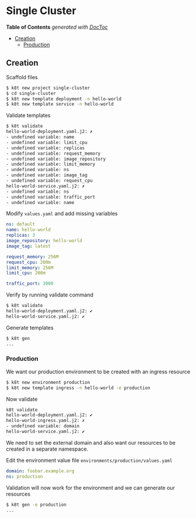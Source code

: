 # Single Cluster

<!-- START doctoc generated TOC please keep comment here to allow auto update -->
<!-- DON'T EDIT THIS SECTION, INSTEAD RE-RUN doctoc TO UPDATE -->
**Table of Contents**  *generated with [DocToc](https://github.com/thlorenz/doctoc)*

- [Creation](#creation)
  - [Production](#production)

<!-- END doctoc generated TOC please keep comment here to allow auto update -->

## Creation

Scaffold files

```bash
$ k8t new project single-cluster
$ cd single-cluster
$ k8t new template deployment -n hello-world
$ k8t new template service -n hello-world
```

Validate templates

```bash
$ k8t validate
hello-world-deployment.yaml.j2: ✗
- undefined variable: name
- undefined variable: limit_cpu
- undefined variable: replicas
- undefined variable: request_memory
- undefined variable: image_repository
- undefined variable: limit_memory
- undefined variable: ns
- undefined variable: image_tag
- undefined variable: request_cpu
hello-world-service.yaml.j2: ✗
- undefined variable: ns
- undefined variable: traffic_port
- undefined variable: name
```

Modify `values.yaml` and add missing variables

```yaml
ns: default
name: hello-world
replicas: 3
image_repository: hello-world
image_tag: latest

request_memory: 256M
request_cpu: 200m
limit_memory: 256M
limit_cpu: 200m

traffic_port: 3000
```

Verify by running validate command

```bash
$ k8t validate
hello-world-deployment.yaml.j2: ✔
hello-world-service.yaml.j2: ✔
```

Generate templates

```bash
$ k8t gen
...
```

### Production

We want our production environment to be created with an ingress resource

```bash
$ k8t new environment production
$ k8t new template ingress -n hello-world -e production
```

Now validate

```bash
k8t validate
hello-world-deployment.yaml.j2: ✔
hello-world-ingress.yaml.j2: ✗
- undefined variable: domain
hello-world-service.yaml.j2: ✔
```

We need to set the external domain and also want our resources to be created in a separate namespace.

Edit the environment value file `environments/production/values.yaml`

```yaml
domain: foobar.example.org
ns: production
```

Validation will now work for the environment and we can generate our resources

```bash
$ k8t gen -e production
...
```
